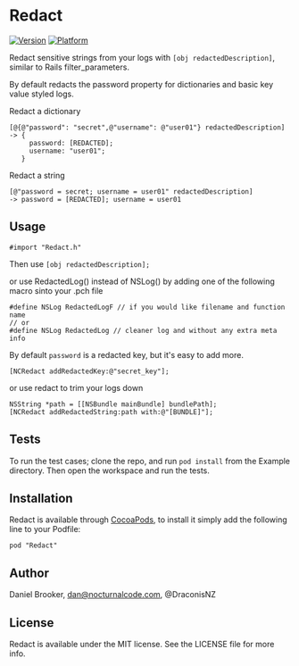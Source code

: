 # Redact

[![Version](http://cocoapod-badges.herokuapp.com/v/redact/badge.png)](http://cocoadocs.org/docsets/redact)
[![Platform](http://cocoapod-badges.herokuapp.com/p/redact/badge.png)](http://cocoadocs.org/docsets/redact)

Redact sensitive strings from your logs with `[obj redactedDescription]`, similar to Rails filter_parameters.

By default redacts the password property for dictionaries and basic key value styled logs.

Redact a dictionary

    [@{@"password": "secret",@"username": @"user01"} redactedDescription]
    -> {
         password: [REDACTED];
         username: "user01";
       }

Redact a string

    [@"password = secret; username = user01" redactedDescription]
    -> password = [REDACTED]; username = user01


## Usage

    #import "Redact.h"

Then use `[obj redactedDescription];`

or use RedactedLog() instead of NSLog() by adding one of the following macro sinto your .pch file

    #define NSLog RedactedLogF // if you would like filename and function name
    // or
    #define NSLog RedactedLog // cleaner log and without any extra meta info


By default `password` is a redacted key, but it's easy to add more.

    [NCRedact addRedactedKey:@"secret_key"];
or use redact to trim your logs down

    NSString *path = [[NSBundle mainBundle] bundlePath];
    [NCRedact addRedactedString:path with:@"[BUNDLE]"];

## Tests

To run the test cases; clone the repo, and run `pod install` from the Example directory. Then open the workspace and run the tests.

## Installation

Redact is available through [CocoaPods](http://cocoapods.org), to install
it simply add the following line to your Podfile:

    pod "Redact"

## Author

Daniel Brooker, dan@nocturnalcode.com, @DraconisNZ

## License

Redact is available under the MIT license. See the LICENSE file for more info.
